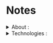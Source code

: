 # Notes

<details>
 <summary>About : </summary>
It's just a folder that I use as a "shortcut" to remember important or useful things, such as :
 <ul>
  <li>Design patterns implementation ;</li>
  <li>APIs implementation ; </li>
  <li>Sorting methods implementations ;</li>
  <li>Search methods implementation ; </li>
 </ul>
</details>

<details>
 <summary>Technologies : </summary>
 <br/>
The covered languages and technologies are:
 <br/><br/>
 <details>
  <summary>Docker</summary>
  <ul>
   <li><a href="https://github.com/BriqueDeckard/Notes/tree/master/DOCKER">ReadMe</a></li>
  </ul>
 </details>
 <!-- #### DOTNET #### -->
<details>
 <summary>.Net and C#</summary>
 <ul>
  <li><a href="https://github.com/BriqueDeckard/Notes/tree/master/DOT_NET/01_DesignPatterns">Design patterns</a></li>
  <li><a href="https://github.com/BriqueDeckard/Notes/tree/master/DOT_NET/02_ProtoDDD">Domain Driven Design implementation</a></li>
  <li><a href="https://github.com/BriqueDeckard/Notes/tree/master/DOT_NET/04_ASPNetCore_Docker_Azure">Asp.Net + Docker + Azure</a></li>
  <li><a href="https://github.com/BriqueDeckard/Notes/tree/master/DOT_NET/05_Microsoft-GetStarted">Microsoft GetStarted</a></li>
  <li><a href="https://github.com/BriqueDeckard/Notes/tree/master/DOT_NET/06_Pipelines-dotnet-core">Azure DevOps Pipelines</a></li>
  <li><a href="https://github.com/BriqueDeckard/Notes/tree/master/DOT_NET/07_%20Searchs">Searchs</a></li>
  <li><a href="https://github.com/BriqueDeckard/Notes/tree/master/DOT_NET/08_API">API</a></li>
 </ul>
</details>
 <!-- #### ALGORITHMIQUE #### -->
<details>
 <summary>Algorithmic</summary>
 <ul>
  <li><a href="https://github.com/BriqueDeckard/Notes/tree/master/ALGORITHMIQUE/01_interpreteurLisp">Interpreteur LISP</a></li>
 </ul>
 </details>
  <details>
  <summary>Android / Java / Kotlin </summary>
  <ul>
   <li><a href="https://github.com/BriqueDeckard/Notes/tree/master/ANDROID/ANDROID_KOTLIN_Koin-DDD">DI with Koin </a></li>
   <li><a href="https://github.com/BriqueDeckard/Notes/tree/master/ANDROID/ANDROID_KOTLIN_poc-BuildSrc">Dependencies management with BuildSrc</a></li>
   <li><a href="https://github.com/BriqueDeckard/Notes/tree/master/ANDROID/ANDROID_KOTLIN_poc-modularization">Modularization</a></li>
   <li><a href="https://github.com/BriqueDeckard/Notes/tree/master/ANDROID/Kotlin_poc_Room_relationship">Room-1</a></li>
   <li><a href="https://github.com/BriqueDeckard/Notes/tree/master/ANDROID/ANDROID_KOTLIN_Room-Words">Room-2</a></li>
   <li><a href="https://github.com/BriqueDeckard/Notes/tree/master/ANDROID/Kotlin_poc_database_singleton_inject_dao">Singleton DAO</a></li>
   <li><a href="https://github.com/BriqueDeckard/Notes/tree/master/ANDROID/ANDROID_KOTLIN_poc-RoleGameAssistant">PoCs</a></li>
  </ul>
 </details>
 <!-- #### DART #### -->
<details>
 <summary>Dart</summary>
 <ul>
  <li><a href="https://github.com/BriqueDeckard/Notes/tree/master/DART/DART_tutorial-CodeLabs-master">CodeLab</a></li>
 </ul>
</details>
<details>
<summary>Java SE/JEE</summary>
<ul>
 <!-- BASICS -->
 <li><b>BASICS: </b></li>
 <ul>
 <li><a href="https://github.com/BriqueDeckard/Notes/blob/master/JAVA/README.md">Command lines</a></li>
 <li><a href="https://github.com/BriqueDeckard/Notes/tree/master/JAVA/01_Areas">Areas calculation</a></li>
 <li><a href="https://github.com/BriqueDeckard/Notes/tree/master/JAVA/06_Numbers">Numbers</a></li>
 <li><a href="https://github.com/BriqueDeckard/Notes/tree/master/JAVA/09_Strings">String manipulation</a></li>
 <li><a href="https://github.com/BriqueDeckard/Notes/tree/master/JAVA/02_Arrays">Arrays manipulation</a></li>
 <li><a href="https://github.com/BriqueDeckard/Notes/tree/master/JAVA/03_Chars">Chars manipulation</a></li>
 <li><a href="https://github.com/BriqueDeckard/Notes/tree/master/JAVA/04_Lists">List manipulation</a></li>
 <li><a href="https://github.com/BriqueDeckard/Notes/tree/master/JAVA/05_Loops">Loops</a></li> 
 </ul>
 <!-- SEARCH METHODS -->
 <li><b>SEARCH METHODS: </b></li>
 <ul>
 <li><a href="https://github.com/BriqueDeckard/Notes/tree/master/JAVA/07_Searchs">Search methods</a></li>
 </ul>
 <!-- DESIGN PATTERNS --> 
 <li><b>DESIGN PATTERNS: </b></li>
 <ul>
 <li><a href="https://github.com/BriqueDeckard/Notes/tree/master/JAVA/11_Patterns">Design patterns</a></li>
 </ul>
 <!-- FUNCTIONAL PROGRAMMING -->
 <li><b>FUNCTIONAL PROGRAMMING: </b></li>
 <ul>
 <li><a href="https://github.com/BriqueDeckard/Notes/tree/master/JAVA/19_FunctionalProgramming">Functional Programming</a></li>
 <li><a href="https://github.com/BriqueDeckard/Notes/tree/master/JAVA/10_Immutability">Immutability</a></li>
 <li><a href="https://github.com/BriqueDeckard/Notes/tree/master/JAVA/14_Lambdas">Lambdas usage</a></li>
 <li><a href="https://github.com/BriqueDeckard/Notes/tree/master/JAVA/16_Predicates">Usage of predicates</a></li>
 </ul>
 <!-- SORTING -->
 <li><b>SORTING: </b></li>
 <ul>
 <li><a href="https://github.com/BriqueDeckard/Notes/tree/master/JAVA/15_Sort">Misc sorting methods</a></li>
 </ul>
 <!-- FILES -->
 <li><b>FILES: </b></li>
 <ul>
 <li><a href="https://github.com/BriqueDeckard/Notes/tree/master/JAVA/13_Files/01_WriteFile/WriteAFile">Write in a file</a></li>
 </ul>
 <!-- JSON -->
 <li><b>JSON: </b></li>
 <ul>
 <li><a href="https://github.com/BriqueDeckard/Notes/tree/master/JAVA/17_JSON/JSON_Object/JSONObject/jsonconverter">JSON Converter</a></li>
 </ul>
 <!-- APIs -->
 <li><b>APIs: </b></li>
 <ul>
 <li><a href="https://github.com/BriqueDeckard/Notes/tree/master/JAVA/12_API">API</a></li>
 </ul>
 <!-- FRAMEWORKS -->
 <li><b>FRAMEWORKS: </b></li>
 <ul>
 <li><a href="https://github.com/BriqueDeckard/Notes/tree/master/JAVA/18_Maven">Maven</a></li>
 <li><a href="https://github.com/BriqueDeckard/Notes/tree/master/JAVA/20_Spring">Spring</a></li>
 <li><a href="https://github.com/BriqueDeckard/Notes/tree/master/JAVA/21_Strut">Strut</a></li>
 </ul>
 </ul>
</details>
 <details>
  <summary>Kafka: </summary>
  <ul><li><a href="https://github.com/BriqueDeckard/Notes/tree/master/KAFKA">Readme</a></li></ul>
 </details>
 <details>
 <summary>Javascript / Typescript / Node</summary>
 <ul>
  <li><a href="https://github.com/BriqueDeckard/Notes/tree/master/ANGULAR%20and%20NODES/01_ANGULAR_typescript_tour-of-heroes">Tour of heroes</a></li>
  <li><a href="https://github.com/BriqueDeckard/Notes/tree/master/ANGULAR%20and%20NODES/04_ANGULAR_typescript_blogs">Blogging platform</a></li>
  <li><a href="https://github.com/BriqueDeckard/Notes/tree/master/ANGULAR%20and%20NODES/03_ANGULAR_typescript_library">Library management</a></li>
  <li><a href="https://github.com/BriqueDeckard/Notes/tree/master/ANGULAR%20and%20NODES/02_ANGULAR_typescript_bootstrap-tutorial">Bootstrap</a></li>
  <li><a href="https://github.com/BriqueDeckard/Notes/tree/master/ANGULAR%20and%20NODES/05_ANGULAR_TypeScript_OpenClassroom">OpenClassroom Tutorials</a></li>
  <li><a href="https://github.com/BriqueDeckard/Notes/tree/master/ANGULAR%20and%20NODES/06_NODE_API">Node API</a></li>
 </ul>
</details>
 <details>
  <summary>LISP</summary>
  <ul>
   <li><a href="https://github.com/BriqueDeckard/Notes/tree/master/LISP/LISP_Exercices">Exercises</a></li>
  </ul>
  </details>
<details>
 <summary>Python / Pandas / Jupyter</summary>
 <ul>
  <li><a href="https://github.com/BriqueDeckard/Notes/tree/master/PYTHON/01_LinkedIn_Learning/LinkedIn">LinkedIn Learning</a></li>
  <li><a href="https://github.com/BriqueDeckard/Notes/tree/master/PYTHON/02_myPandasNotes">Pandas 01</a></li>
  <li><a href="https://github.com/BriqueDeckard/Notes/tree/master/PYTHON/04_pandas_exercises">Pandas 02</a></li>
  <li><a href="https://github.com/BriqueDeckard/Notes/tree/master/PYTHON/03_Natural-Language-Processing">NLP</a></li>
 </ul>
</details>

 <details>
  <summary>SQL / PGSQL</summary>
  <ul>
   <li><a href="https://github.com/BriqueDeckard/Notes/tree/master/SQL/PG_GestionVols">SQL queries</a></li>
  </ul>
  </details>

